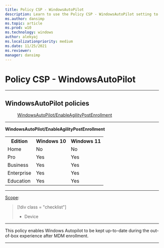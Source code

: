 ```yaml
---
title: Policy CSP - WindowsAutoPilot
description: Learn to use the Policy CSP - WindowsAutoPilot setting to enable or disable Autopilot Agility feature.
ms.author: dansimp
ms.topic: article
ms.prod: w10
ms.technology: windows
author: alekyaj
ms.localizationpriority: medium
ms.date: 11/25/2021
ms.reviewer: 
manager: dansimp
---
```


# Policy CSP - WindowsAutoPilot



<hr/>

<!--Policies-->
## WindowsAutoPilot policies  

<dl>
  <dd>
    <a href="#windowsautopilot-enableagilitypostenrollment">WindowsAutoPilot/EnableAgilityPostEnrollment</a>
  </dd>
</dl>


<hr/>

<!--Policy-->
<a href="" id="windowsautopilot-enableagilitypostenrollment"></a>**WindowsAutoPilot/EnableAgilityPostEnrollment**  

<!--SupportedSKUs-->
<table>
<tr>
    <th>Edition</th>
    <th>Windows 10</th>
    <th>Windows 11</th>
</tr>
<tr>
    <td>Home</td>
    <td>No</td>
    <td>No</td>
</tr>
<tr>
    <td>Pro</td>
    <td>Yes</td>
    <td>Yes</td>
</tr>
<tr>
    <td>Business</td>
    <td>Yes</td>
    <td>Yes</td>
</tr>
<tr>
    <td>Enterprise</td>
    <td>Yes</td>
    <td>Yes</td>
</tr>
<tr>
    <td>Education</td>
    <td>Yes</td>
    <td>Yes</td>
</tr>
</table>

<!--/SupportedSKUs-->
<hr/>

<!--Scope-->
[Scope](./policy-configuration-service-provider.md#policy-scope):

> [!div class = "checklist"]
> * Device

<hr/>

<!--/Scope-->
<!--Description-->
This policy enables Windows Autopilot to be kept up-to-date during the out-of-box experience after MDM enrollment.

<!--/Description-->
<!--SupportedValues-->

<!--/SupportedValues-->
<!--Example-->

<!--/Example-->
<!--Validation-->

<!--/Validation-->
<!--/Policy-->
<hr/>

<!--/Policies-->
